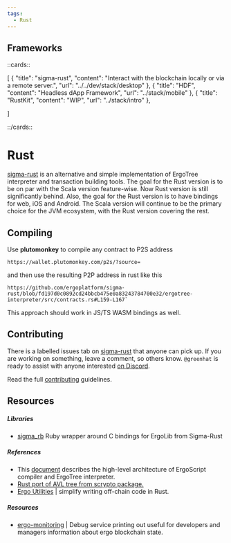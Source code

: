 ```yaml
---
tags:
  - Rust
---
```


## Frameworks

::cards::

[
  {
    "title": "sigma-rust",
    "content": "Interact with the blockchain locally or via a remote server.",
    "url": "../../dev/stack/desktop"
  },
  {
    "title": "HDF",
    "content": "Headless dApp Framework",
    "url": "../stack/mobile"
  },
  {
    "title": "RustKit",
    "content": "WIP",
    "url": "../stack/intro"
  },

]

::/cards::

# Rust

[sigma-rust](https://github.com/ergoplatform/sigma-rust) is an alternative and simple implementation of ErgoTree interpreter and transaction building tools. The goal for the Rust version is to be on par with the Scala version feature-wise. Now Rust version is still significantly behind. Also, the goal for the Rust version is to have bindings for web, iOS and Android. The Scala version will continue to be the primary choice for the JVM ecosystem, with the Rust version covering the rest.


## Compiling 

Use **plutomonkey** to compile any contract to P2S address 

```
https://wallet.plutomonkey.com/p2s/?source=
```
and then use the resulting P2P address in rust like this
```
https://github.com/ergoplatform/sigma-rust/blob/fd197d0c0892cd24bbcb475e0a83243784700e32/ergotree-interpreter/src/contracts.rs#L159-L167`
```
This approach should work in JS/TS WASM bindings as well.


## Contributing
There is a labelled issues tab on [sigma-rust](https://github.com/ergoplatform/sigma-rust/issues?q=is%3Aissue+is%3Aopen+label%3A%22good+first+issue%22) that anyone can pick up.  If you are working on something, leave a comment, so others know. `@greenhat` is ready to assist with anyone interested [on Discord](https://discord.gg/Q86PNMwRsu).

Read the full [contributing](https://github.com/ergoplatform/sigma-rust/blob/develop/CONTRIBUTING.md) guidelines.

## Resources


##### Libraries

- [sigma_rb](https://github.com/thedlop/sigma_rb) Ruby wrapper around C bindings for ErgoLib from Sigma-Rust


##### References 

- This [document](https://github.com/ergoplatform/sigma-rust/blob/develop/docs/architecture.md) describes the high-level architecture of ErgoScript compiler and ErgoTree interpreter.
- [Rust port of AVL tree from scrypto package.](https://github.com/knizhnik/scorex_crypto_avltree/blob/main/crypto_avltree.md)
- [Ergo Utilities](https://github.com/robkorn/ergo-utilities-rust/) | simplify writing off-chain code in Rust.


##### Resources

- [ergo-monitoring](https://github.com/SabaunT/ergo-monitoring) | Debug service printing out useful for developers and managers information about ergo blockchain state.
